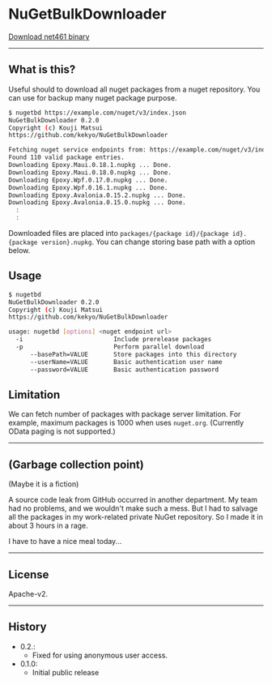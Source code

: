 # NuGetBulkDownloader

[Download net461 binary](https://github.com/kekyo/NuGetBulkDownloader/releases/tag/0.1.0)

----

## What is this?

Useful should to download all nuget packages from a nuget repository.
You can use for backup many nuget package purpose.

```bash
$ nugetbd https://example.com/nuget/v3/index.json
NuGetBulkDownloader 0.2.0
Copyright (c) Kouji Matsui
https://github.com/kekyo/NuGetBulkDownloader

Fetching nuget service endpoints from: https://example.com/nuget/v3/index.json ... Done.
Found 110 valid package entries.
Downloading Epoxy.Maui.0.18.1.nupkg ... Done.
Downloading Epoxy.Maui.0.18.0.nupkg ... Done.
Downloading Epoxy.Wpf.0.17.0.nupkg ... Done.
Downloading Epoxy.Wpf.0.16.1.nupkg ... Done.
Downloading Epoxy.Avalonia.0.15.2.nupkg ... Done.
Downloading Epoxy.Avalonia.0.15.0.nupkg ... Done.
  :
  :
```

Downloaded files are placed into `packages/{package id}/{package id}.{package version}.nupkg`.
You can change storing base path with a option below.

## Usage

```bash
$ nugetbd
NuGetBulkDownloader 0.2.0
Copyright (c) Kouji Matsui
https://github.com/kekyo/NuGetBulkDownloader

usage: nugetbd [options] <nuget endpoint url>
  -i                         Include prerelease packages
  -p                         Perform parallel download
      --basePath=VALUE       Store packages into this directory
      --userName=VALUE       Basic authentication user name
      --password=VALUE       Basic authentication password
```

## Limitation

We can fetch number of packages with package server limitation.
For example, maximum packages is 1000 when uses `nuget.org`.
(Currently OData paging is not supported.)

----

## (Garbage collection point)

(Maybe it is a fiction)

A source code leak from GitHub occurred in another department.
My team had no problems, and we wouldn't make such a mess.
But I had to salvage all the packages in my work-related private NuGet repository.
So I made it in about 3 hours in a rage.

I have to have a nice meal today...

----

## License

Apache-v2.

----

## History

* 0.2.:
  * Fixed for using anonymous user access.
* 0.1.0:
  * Initial public release
